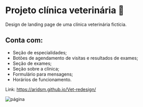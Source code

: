 # Projeto clínica veterinária 🐶

Design de landing page de uma clínica veterinária fictícia. 

## Conta com:

- Seção de especialidades;
- Botões de agendamento de visitas e resultados de exames;
- Seção de exames;
- Seção sobre a clínica;
- Formulário para mensagens;
- Horários de funcionamento.

Link: https://aridsm.github.io/Vet-redesign/

![página](https://github.com/aridsm/Vet-redesign/blob/main/page.png)
